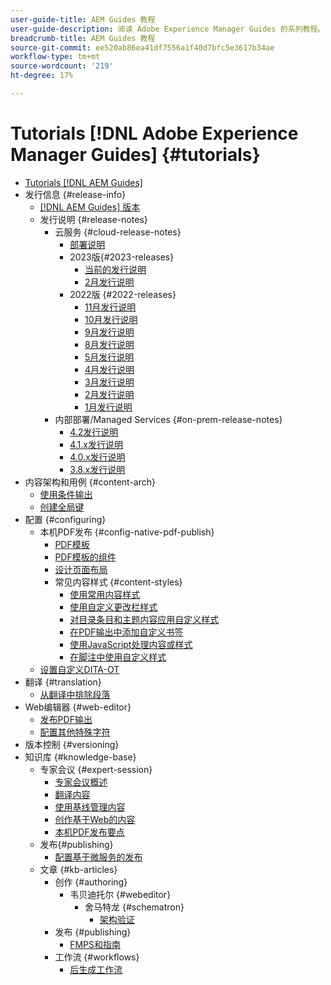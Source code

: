 ```yaml
---
user-guide-title: AEM Guides 教程
user-guide-description: 阅读 Adobe Experience Manager Guides 的系列教程。
breadcrumb-title: AEM Guides 教程
source-git-commit: ee520ab86ea41df7556a1f40d7bfc5e3617b34ae
workflow-type: tm+mt
source-wordcount: '219'
ht-degree: 17%

---
```



# Tutorials [!DNL Adobe Experience Manager Guides] {#tutorials}

+ [Tutorials [!DNL AEM Guides]](overview.md)
+ 发行信息 {#release-info}
   + [[!DNL AEM Guides] 版本](./release-info/latest-release-info.md)
   + 发行说明 {#release-notes}
      + 云服务 {#cloud-release-notes}
         + [部署说明](./release-info/deploy-xml-on-aemaacs.md)
         + 2023版{#2023-releases}
            + [当前的发行说明](./release-info/release-notes-2023.3.0.md)
            + [2月发行说明](./release-info/release-notes-2023.2.0.md)
         + 2022版 {#2022-releases}
            + [11月发行说明](./release-info/release-notes-2022.11.0.md)
            + [10月发行说明](./release-info/release-notes-2022.10.0.md)
            + [9月发行说明](./release-info/release-notes-2022.9.0.md)
            + [8月发行说明](./release-info/release-notes-2022.8.0.md)
            + [5月发行说明](./release-info/release-notes-2022.5.0.md)
            + [4月发行说明](./release-info/release-notes-2022.4.0.md)
            + [3月发行说明](./release-info/release-notes-2022.3.0.md)
            + [2月发行说明](./release-info/release-notes-2022.2.0.md)
            + [1月发行说明](./release-info/release-notes-2022.1.0.md)
      + 内部部署/Managed Services {#on-prem-release-notes}
         + [4.2发行说明](./release-info/release-notes-4.2.md)
         + [4.1.x发行说明](./release-info/release-notes-4.1.md)
         + [4.0.x发行说明](https://helpx.adobe.com/xml-documentation-for-experience-manager/release-note/release-notes-xml-documentation-solution-4-0.html)
         + [3.8.x发行说明](https://helpx.adobe.com/xml-documentation-for-experience-manager/release-note/release-notes-xml-documentation-solution-3-8.html)
+ 内容架构和用例 {#content-arch}
   + [使用条件输出](./content-architecture/create-and-use-conditions.md)
   + [创建全局键](./content-architecture/create-global-keys.md)
+ 配置 {#configuring}
   + 本机PDF发布 {#config-native-pdf-publish}
      + [PDF模板](./native-pdf/pdf-template.md)
      + [PDF模板的组件](./native-pdf/components-pdf-template.md)
      + [设计页面布局](./native-pdf/design-page-layout.md)
      + 常见内容样式 {#content-styles}
         + [使用常用内容样式](./native-pdf/stylesheet.md)
         + [使用自定义更改栏样式](./native-pdf/change-bar-style.md)
         + [对目录条目和主题内容应用自定义样式](./native-pdf/custom-style-toc.md)
         + [在PDF输出中添加自定义书签](./native-pdf/add-custom-bookmark.md)
         + [使用JavaScript处理内容或样式](./native-pdf/use-javascript-content-style.md)
         + [在脚注中使用自定义样式](./native-pdf/footnote-number-style.md)
   + [设置自定义DITA-OT](./configuring/setup-a-custom-dita-ot.md)
+ 翻译 {#translation}
   + [从翻译中排除段落](./translation/exclude-paragraphs-from-translation.md)
+ Web编辑器 {#web-editor}
   + [发布PDF输出](./web-editor/native-pdf-web-editor.md)
   + [配置其他特殊字符](./web-editor/configure-additional-special-characters.md)
+ 版本控制 {#versioning}
+ 知识库 {#knowledge-base}
   + 专家会议 {#expert-session}
      + [专家会议概述](./knowledge-base/expert-sessions/expert-session.md)
      + [翻译内容](./knowledge-base/expert-sessions/translating-content-using-aem-guides-oct22.md)
      + [使用基线管理内容](./knowledge-base/expert-sessions/baselines-dec22.md)
      + [创作基于Web的内容](./knowledge-base/expert-sessions/webbased-authoring-jan2023.md)
      + [本机PDF发布要点](./knowledge-base/expert-sessions/native-pdf-publishing-essentials-feb23.md)
   + 发布{#publishing}
      + [配置基于微服务的发布](./knowledge-base/publishing/configure-microservices.md)
   + 文章 {#kb-articles}
      + 创作 {#authoring}
         + 韦贝迪托尔 {#webeditor}
            + 舍马特龙 {#schematron}
               + [架构验证](./knowledge-base/kb-articles/authoring/webeditor/schematron/vailidating-with-schematron.md)
      + 发布 {#publishing}
         + [FMPS和指南](./knowledge-base/kb-articles/publishing/fmpsandguides.md)
      + 工作流 {#workflows}
         + [后生成工作流](./knowledge-base/kb-articles/workflows/using-post-generation-workflow.md)
